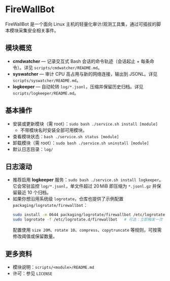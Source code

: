 # FireWallBot

FireWallBot 是一个面向 Linux 主机的轻量化审计/观测工具集，通过可插拔的脚本模块采集安全相关事件。

## 模块概览

- **cmdwatcher** — 记录交互式 Bash 会话的命令轨迹（会话起止 + 每条命令）。详见 `scripts/cmdwatcher/README.md`。
- **syswatcher** — 审计 CPU 高占用与新的网络连接，输出到 JSONL。详见 `scripts/syswatcher/README.md`。
- **logkeeper** — 自动轮转 `log/*.jsonl`，压缩并保留历史归档。详见 `scripts/logkeeper/README.md`。

## 基本操作

- 安装或更新模块（需 root）：`sudo bash ./service.sh install [module]`
  - 不带模块名时安装全部可用模块。
- 查看模块状态：`bash ./service.sh status [module]`
- 卸载模块（需 root）：`sudo bash ./service.sh uninstall [module]`
- 默认日志目录：`log/`

## 日志滚动

- 推荐启用 **logkeeper** 服务：`sudo bash ./service.sh install logkeeper`。它会常驻监控 `log/*.jsonl`，单文件超过 20 MiB 即压缩为 `*.jsonl.gz` 并保留最近 10 个归档。
- 如果你想沿用系统级 `logrotate`，仓库也提供了示例配置 `packaging/logrotate/firewallbot`：
  ```bash
  sudo install -m 0644 packaging/logrotate/firewallbot /etc/logrotate.d/firewallbot
  sudo logrotate -f /etc/logrotate.d/firewallbot   # 可选：立即触发一次
  ```
  配置使用 `size 20M`、`rotate 10`、`compress`、`copytruncate` 等规则，可按需修改阈值或保留数量。

## 更多资料

- 模块说明：`scripts/<module>/README.md`
- 许可：参见 `LICENSE`
